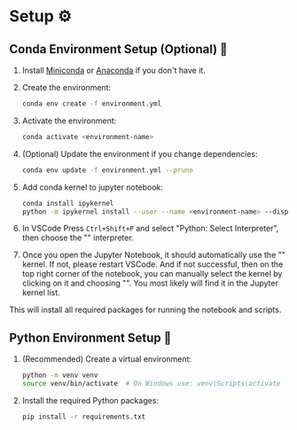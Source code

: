 
# Setup ⚙️

## Conda Environment Setup (Optional) 🐍

1. Install [Miniconda](https://docs.conda.io/en/latest/miniconda.html) or [Anaconda](https://www.anaconda.com/products/distribution) if you don't have it.
2. Create the environment:

   ```bash
   conda env create -f environment.yml
   ```

3. Activate the environment:

   ```bash
   conda activate <environment-name>
   ```

4. (Optional) Update the environment if you change dependencies:

   ```bash
   conda env update -f environment.yml --prune
   ```

5. Add conda kernel to jupyter notebook:

   ```bash
   conda install ipykernel
   python -m ipykernel install --user --name <environment-name> --display-name "<environment-display-name>"
   ```
6. In VSCode Press `Ctrl+Shift+P` and select "Python: Select Interpreter", then choose the "<environment-display-name>" interpreter.
7. Once you open the Jupyter Notebook, it should automatically use the "<environment-display-name>" kernel. If not, please restart VSCode. And if not successful, then on the top right corner of the notebook, you can manually select the kernel by clicking on it and choosing "<environment-display-name>". You most likely will find it in the Jupyter kernel list.

This will install all required packages for running the notebook and scripts.

## Python Environment Setup 🐍
1. (Recommended) Create a virtual environment:

   ```bash
   python -m venv venv
   source venv/bin/activate  # On Windows use: venv\Scripts\activate
   ```

2. Install the required Python packages:

   ```bash
   pip install -r requirements.txt
   ```
